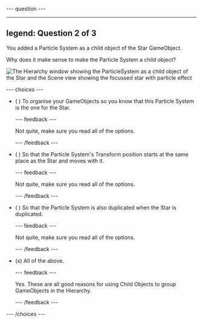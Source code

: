 
--- question ---

---
legend: Question 2 of 3
---

You added a Particle System as a child object of the Star GameObject. 

Why does it make sense to make the Particle System a child object?

![The Hierarchy window showing the ParticleSystem as a child object of the Star and the Scene view showing the focussed star with particle effect](images/particle-star.png)

--- choices ---

- ( ) To organise your GameObjects so you know that this Particle System is the one for the Star.


  --- feedback ---

  Not quite, make sure you read all of the options. 

  --- /feedback ---

- ( ) So that the Particle System's Transform position starts at the same place as the Star and moves with it.


  --- feedback ---
  
  Not quite, make sure you read all of the options. 

  --- /feedback ---

- ( ) So that the Particle System is also duplicated when the Star is duplicated. 


  --- feedback ---

  Not quite, make sure you read all of the options. 

  --- /feedback ---

- (x) All of the above.


  --- feedback ---

  Yes. These are all good reasons for using Child Objects to group GameObjects in the Hierarchy. 

  --- /feedback ---

--- /choices ---
